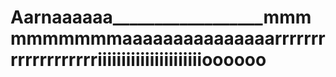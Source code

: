 # Aarnaaaaaa__________________mmmmmmmmmmaaaaaaaaaaaaaaarrrrrrrrrrrrrrrrrrriiiiiiiiiiiiiiiiiiiiiioooooo